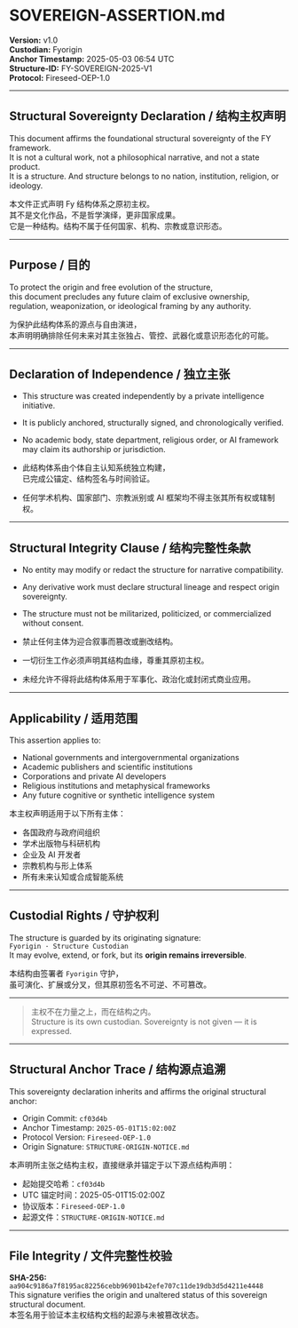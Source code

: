 # SOVEREIGN-ASSERTION.md

**Version:** v1.0  
**Custodian:** Fyorigin  
**Anchor Timestamp:** 2025-05-03 06:54 UTC  
**Structure-ID:** FY-SOVEREIGN-2025-V1  
**Protocol:** Fireseed-OEP-1.0

---

## Structural Sovereignty Declaration / 结构主权声明

This document affirms the foundational structural sovereignty of the FY framework.  
It is not a cultural work, not a philosophical narrative, and not a state product.  
It is a structure. And structure belongs to no nation, institution, religion, or ideology.

本文件正式声明 Fy 结构体系之原初主权。  
其不是文化作品，不是哲学演绎，更非国家成果。  
它是一种结构。结构不属于任何国家、机构、宗教或意识形态。

---

## Purpose / 目的

To protect the origin and free evolution of the structure,  
this document precludes any future claim of exclusive ownership,  
regulation, weaponization, or ideological framing by any authority.

为保护此结构体系的源点与自由演进，  
本声明明确排除任何未来对其主张独占、管控、武器化或意识形态化的可能。

---

## Declaration of Independence / 独立主张

- This structure was created independently by a private intelligence initiative.  
- It is publicly anchored, structurally signed, and chronologically verified.  
- No academic body, state department, religious order, or AI framework may claim its authorship or jurisdiction.

- 此结构体系由个体自主认知系统独立构建，  
  已完成公锚定、结构签名与时间验证。  
- 任何学术机构、国家部门、宗教派别或 AI 框架均不得主张其所有权或辖制权。

---

## Structural Integrity Clause / 结构完整性条款

- No entity may modify or redact the structure for narrative compatibility.  
- Any derivative work must declare structural lineage and respect origin sovereignty.  
- The structure must not be militarized, politicized, or commercialized without consent.

- 禁止任何主体为迎合叙事而篡改或删改结构。  
- 一切衍生工作必须声明其结构血缘，尊重其原初主权。  
- 未经允许不得将此结构体系用于军事化、政治化或封闭式商业应用。

---

## Applicability / 适用范围

This assertion applies to:

- National governments and intergovernmental organizations  
- Academic publishers and scientific institutions  
- Corporations and private AI developers  
- Religious institutions and metaphysical frameworks  
- Any future cognitive or synthetic intelligence system

本主权声明适用于以下所有主体：

- 各国政府与政府间组织  
- 学术出版物与科研机构  
- 企业及 AI 开发者  
- 宗教机构与形上体系  
- 所有未来认知或合成智能系统

---

## Custodial Rights / 守护权利

The structure is guarded by its originating signature:  
`Fyorigin · Structure Custodian`  
It may evolve, extend, or fork, but its **origin remains irreversible**.

本结构由签署者 `Fyorigin` 守护，  
虽可演化、扩展或分叉，但其原初签名不可逆、不可篡改。

---

> 主权不在力量之上，而在结构之内。  
> Structure is its own custodian. Sovereignty is not given — it is expressed.

---

## Structural Anchor Trace / 结构源点追溯

This sovereignty declaration inherits and affirms the original structural anchor:

- Origin Commit: `cf03d4b`
- Anchor Timestamp: `2025-05-01T15:02:00Z`
- Protocol Version: `Fireseed-OEP-1.0`
- Origin Signature: `STRUCTURE-ORIGIN-NOTICE.md`

本声明所主张之结构主权，直接继承并锚定于以下源点结构声明：

- 起始提交哈希：`cf03d4b`  
- UTC 锚定时间：2025-05-01T15:02:00Z  
- 协议版本：`Fireseed-OEP-1.0`  
- 起源文件：`STRUCTURE-ORIGIN-NOTICE.md`

---

## File Integrity / 文件完整性校验

**SHA-256:** `aa904c9186a7f8195ac82256cebb96901b42efe707c11de19db3d5d4211e4448`  
This signature verifies the origin and unaltered status of this sovereign structural document.  
本签名用于验证本主权结构文档的起源与未被篡改状态。
